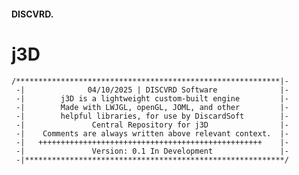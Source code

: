 <h4>DISCVRD. </h4>
<h1>j3D</h1>

```/***********************************************************|-``` <br>
``` -|              04/10/2025 | DISCVRD Software              |-``` <br>
``` -|        j3D is a lightweight custom-built engine         |-``` <br>
``` -|        Made with LWJGL, openGL, JOML, and other         |-``` <br>
``` -|        helpful libraries, for use by DiscardSoft        |-``` <br>
``` -|               Central Repository for j3D                |-``` <br>
``` -|    Comments are always written above relevant context.  |-``` <br>
``` -|   ++++++++++++++++++++++++++++++++++++++++++++++++++    |-``` <br>
``` -|               Version: 0.1 In Development               |-``` <br>
``` -|**********************************************************/``` <br>
